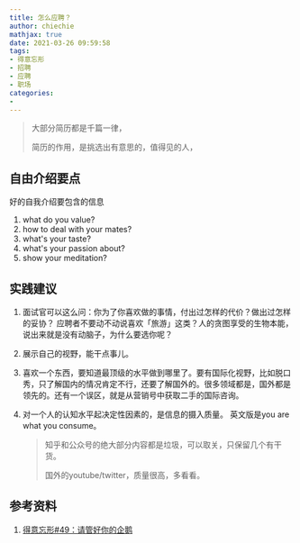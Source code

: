 ```yaml
---
title: 怎么应聘？
author: chiechie
mathjax: true
date: 2021-03-26 09:59:58
tags:
- 得意忘形
- 招聘
- 应聘
- 职场
categories:
- 
---
```


> 大部分简历都是千篇一律，
> 
> 简历的作用，是挑选出有意思的，值得见的人，


## 自由介绍要点

好的自我介绍要包含的信息

1. what do you value?
2. how to deal with your mates?
3. what's your taste?
4. what's your passion about?
5. show your meditation?


## 实践建议

1. 面试官可以这么问：你为了你喜欢做的事情，付出过怎样的代价？做出过怎样的妥协？ 应聘者不要动不动说喜欢「旅游」这类？人的贪图享受的生物本能，说出来就是没有动脑子，为什么要选你呢？
2. 展示自己的视野，能干点事儿。
3. 喜欢一个东西，要知道最顶级的水平做到哪里了。要有国际化视野，比如脱口秀，只了解国内的情况肯定不行，还要了解国外的。很多领域都是，国外都是领先的。还有一个误区，就是从营销号中获取二手的国际咨询。
4. 对一个人的认知水平起决定性因素的，是信息的摄入质量。 英文版是you are what you consume。
   
   > 知乎和公众号的绝大部分内容都是垃圾，可以取关，只保留几个有干货。
   > 
   > 国外的youtube/twitter，质量很高，多看看。




## 参考资料

1. [得意忘形#49：请管好你的企鹅](https://podcasts.apple.com/cn/podcast/%E5%BE%97%E6%84%8F%E5%BF%98%E5%BD%A2%E6%92%AD%E5%AE%A2/id1200767928?i=1000424079668)